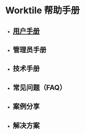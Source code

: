 # Worktile 帮助手册

* ## [用户手册](/yong-hu-zhi-nan/yong-hu-zhi-nan.md)
* ## 管理员手册
* ## 技术手册
* ## 常见问题（FAQ）
* ## 案例分享
* ## 解决方案



